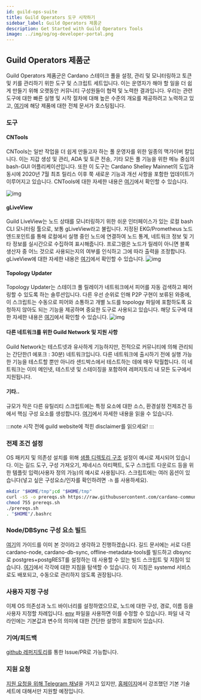 ```yaml
---
id: guild-ops-suite
title: Guild Operators 도구 시작하기
sidebar_label: Guild Operators 제품군
description: Get Started with Guild Operators Tools
image: ../img/og/og-developer-portal.png
---
```


## Guild Operators 제품군

Guild Operators 제품군은 Cardano 스테이크 풀을 설정, 관리 및 모니터링하고 토큰 및 키를 관리하기 위한 도구 및 스크립트 세트입니다. 이는 운영자가 해야 할 일을 더 쉽게 만들기 위해 오랫동안 커뮤니티 구성원들이 협력 및 노력한 결과입니다. 우리는 관련 도구에 대한 빠른 실행 및 시작 절차에 대해 높은 수준의 개요를 제공하려고 노력하고 있고, [여기][guild-website]에 해당 제품에 대한 전체 문서가 호스팅됩니다.

### 도구

#### CNTools

CNTools는 일반 작업을 더 쉽게 만들고자 하는 풀 운영자를 위한 일종의 맥가이버 칼입니다. 이는 지갑 생성 및 관리, ADA 및 토큰 전송, 기타 모든 풀 기능을 위한 메뉴 중심의 bash-GUI 어플리케이션입니다. 또한 이 도구는 Cardano Shelley Mainnet의 도입과 동시에 2020년 7월 최초 릴리스 이후 쭉 새로운 기능과 개선 사항을 포함한 업데이트가 이루어지고 있습니다. CNTools에 대한 자세한 내용은 [여기](https://cardano-community.github.io/guild-operators/Scripts/cntools/)에서 확인할 수 있습니다.

![img](../../static/img/get-started/guild-ops-suite/guild_cntools.png)  

#### gLiveView

Guild LiveView는 노드 상태를 모니터링하기 위한 쉬운 인터페이스가 있는 로컬 bash CLI 모니터링 툴으로, 보통 gLiveView라고 불립니다. 지정된 EKG/Prometheus 노드 엔드포인트를 통해 로컬에서 실행 중인 노드에 연결하여 노드 통계, 네트워크 정보 및 기타 정보를 실시간으로 수집하여 표시해줍니다. 프로그램은 노드가 릴레이 아니면 블록 생산자 중 어느 것으로 사용되는지의 여부를 인식하고 그에 따라 출력을 조정합니다. gLiveView에 대한 자세한 내용은 [여기](https://cardano-community.github.io/guild-operators/Scripts/gliveview/)에서 확인할 수 있습니다.
![img](../../static/img/get-started/guild-ops-suite/guild_gliveview.png)  

#### Topology Updater
Topology Updater는 스테이크 풀 릴레이가 네트워크에서 피어를 자동 검색하고 페어링할 수 있도록 하는 솔루션입니다. 다른 우선 순위로 인해 P2P 구현이 보류된 와중에, 이 스크립트는 수동으로 피어와 소통하고 개별 노드를 topology 파일에 포함하도록 요청하지 않아도 되는 기능을 제공하며 중요한 도구로 사용되고 있습니다. 해당 도구에 대한 자세한 내용은 [여기](https://cardano-community.github.io/guild-operators/Scripts/topologyupdater/)에서 확인할 수 있습니다.
![img](../../static/img/get-started/guild-ops-suite/guild_topologyupdater.png)  

#### 다른 네트워크를 위한 Guild Network 및 지원 사항

Guild Network는 테스트넷과 유사하게 기능하지만, 전적으로 커뮤니티에 의해 관리되는 간단한(1 에포크 : 30분) 네트워크입니다. 다른 네트워크에 출시하기 전에 실행 가능한 기능을 테스트할 뿐만 아니라 샌드박스에서 테스트하는 데에 매우 탁월합니다. 이 네트워크는 이미 메인넷, 테스트넷 및 스테이징을 포함하여 레퍼지토리 내 모든 도구에서 지원됩니다.

#### 기타..

규모가 작은 다른 유틸리티 스크립트에는 특정 요소에 대한 소스, 환경설정 전제조건 등에서 핵심 구성 요소를 생성합니다. [여기][guild-website]에서 자세한 내용을 읽을 수 있습니다.

:::note
    시작 전에 guild website에 적힌 disclaimer를 읽으세요!
:::

### 전제 조건 설정

OS 패키지 및 의존성 설치를 위해 [샘플 디렉토리 구조](https://cardano-community.github.io/guild-operators/basics/#folder-structure) 설정이 예시로 제시되어 있습니다. 이는 길드 도구, 구성 가져오기, 제네시스 아티팩트, 도구 스크립트 다운로드 등을 위한 템플릿 입력(사용자 정의 가능)의 예시로 사용됩니다. 스크립트에는 여러 옵션이 있습니다(넣고 싶은 구성요소/인자를 확인하려면 `-h` 를 사용하세요).

``` bash
mkdir "$HOME/tmp";cd "$HOME/tmp"
curl -sS -o prereqs.sh https://raw.githubusercontent.com/cardano-community/guild-operators/master/scripts/cnode-helper-scripts/prereqs.sh
chmod 755 prereqs.sh
./prereqs.sh
. "$HOME"/.bashrc
```

### Node/DBSync 구성 요소 빌드

[여기](../../docs/get-started/installing-cardano-node.md)의 가이드를 이미 본 것이라고 생각하고 진행하겠습니다. 길드 문서에는 서로 다른 cardano-node, cardano-db-sync, offline-metadata-tools를 빌드하고 dbsync로 postgres+postgREST를 설정하는 데 사용할 수 있는 빌드 스크립트 및 지침이 있습니다. [여기](https://cardano-community.github.io/guild-operators/build/)에서 각각에 대한 지침을 탐색할 수 있습니다. 이 지침은 systemd 서비스로도 배포되고, 수동으로 관리하지 않도록 권장됩니다.

### 사용자 지정 구성

이제 OS 의존성과 노드 바이너리를 설정하였으므로, 노드에 대한 구성, 경로, 이름 등을 사용자 지정할 차례입니다. [env](https://cardano-community.github.io/guild-operators/Scripts/env/) 파일을 사용하면 이를 수정할 수 있습니다. 파일 내 각 라인에는 기본값과 변수의 의미에 대한 간단한 설명이 포함되어 있습니다.

### 기여/피드백

[github 레퍼지토리][guild-github]를 통한 Issue/PR로 가능합니다.  

### 지원 요청

[지원 요청을 위해 Telegram 채널][guild-tg]을 가지고 있지만, [홈페이지][guild-website]에서 강조했던 기본 기술 세트에 대해서만 지원할 예정입니다.

[guild-github]: https://github.com/cardano-community/guild-operators
[guild-website]: https://cardano-community.github.io/guild-operators
[guild-tg]: https://t.me/guild_operators_official
